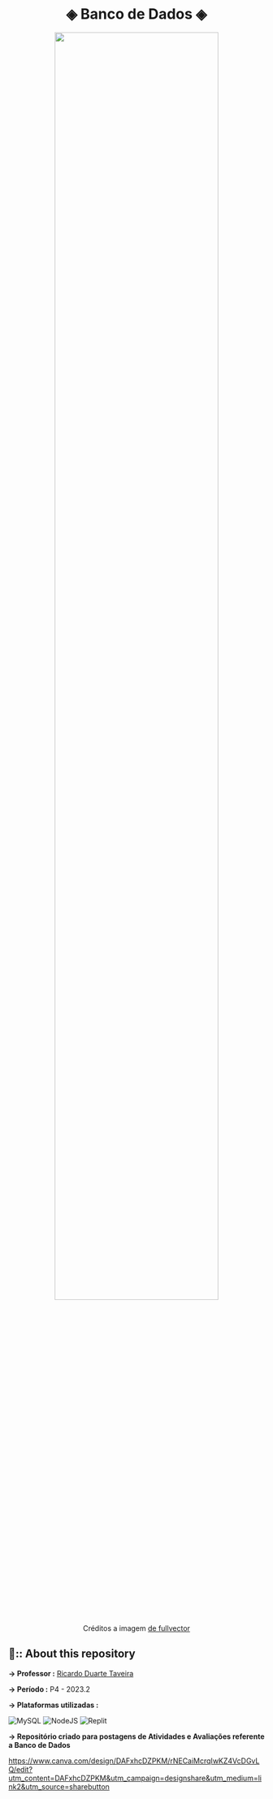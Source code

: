
<div align="center">
    <h1> ◈ Banco de Dados ◈</h1>
</div>

<div align="center">
<img width="80%" src="https://github.com/Cam1ss/bd-info-p4/assets/125037138/eec5fff5-fa23-438a-bbef-9d27fdb0f0e8">
    
<a> Créditos a imagem <a href="https://br.freepik.com/vetores-gratis/sala-de-servidores-icone-de-armazenamento-em-nuvem-datacenter-e-banco-de-dados-conceito-processo-de-troca-de-dados_3628676.htm?epik=dj0yJnU9ZlljeXhTRVl2Ni1yREJ2cGR0U25GOEF3RzI2blUtRFUmcD0wJm49VUlkVlFWWGN5Z0FBdWlud1BrNjNidyZ0PUFBQUFBR1RPcjdr#page=3&query=Seguran%C3%A7a+da+informa%C3%A7%C3%A3o&position=10">de fullvector</a>
</div>

<div>
    <h2>📍:: About this repository</h2>
</div>

<strong> → Professor :</strong>  <a href="https://github.com/ricdtaveira" target="_self" rel="external">Ricardo Duarte Taveira</a> 

<strong> → Período :</strong> <a> P4 - 2023.2 </a> 

<strong> → Plataformas utilizadas :</strong>
 
  ![MySQL](https://img.shields.io/badge/mysql-%2300f.svg?style=for-the-badge&logo=mysql&logoColor=white)
 ![NodeJS](https://img.shields.io/badge/Node.js-43853D?style=for-the-badge&logo=node.js&logoColor=white)
 ![Replit](https://img.shields.io/badge/Replit-DD1200?style=for-the-badge&logo=Replit&logoColor=white)

<strong> → Repositório criado para postagens de Atividades e Avaliações referente a Banco de Dados </strong>

https://www.canva.com/design/DAFxhcDZPKM/rNECaiMcrqIwKZ4VcDGvLQ/edit?utm_content=DAFxhcDZPKM&utm_campaign=designshare&utm_medium=link2&utm_source=sharebutton